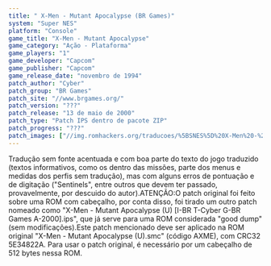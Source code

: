```yaml
---
title: " X-Men - Mutant Apocalypse (BR Games)"
system: "Super NES"
platform: "Console"
game_title: "X-Men - Mutant Apocalypse"
game_category: "Ação - Plataforma"
game_players: "1"
game_developer: "Capcom"
game_publisher: "Capcom"
game_release_date: "novembro de 1994"
patch_author: "Cyber"
patch_group: "BR Games"
patch_site: "//www.brgames.org/"
patch_version: "???"
patch_release: "13 de maio de 2000"
patch_type: "Patch IPS dentro de pacote ZIP"
patch_progress: "???"
patch_images: ["//img.romhackers.org/traducoes/%5BSNES%5D%20X-Men%20-%20Mutant%20Apocalypse%20-%20BR%20Games%20-%201.png","//img.romhackers.org/traducoes/%5BSNES%5D%20X-Men%20-%20Mutant%20Apocalypse%20-%20BR%20Games%20-%202.png","//img.romhackers.org/traducoes/%5BSNES%5D%20X-Men%20-%20Mutant%20Apocalypse%20-%20BR%20Games%20-%203.png"]
---
```

Tradução sem fonte acentuada e com boa parte do texto do jogo traduzido (textos informativos, como os dentro das missões, parte dos menus e medidas dos perfis sem tradução), mas com alguns erros de pontuação e de digitação ("Sentinels", entre outros que devem ter passado, provavelmente, por descuido do autor).ATENÇÃO:O patch original foi feito sobre uma ROM com cabeçalho, por conta disso, foi tirado um outro patch nomeado como "X-Men - Mutant Apocalypse (U) [I-BR T-Cyber G-BR Games A-2000].ips", que já serve para uma ROM considerada "good dump" (sem modificações).Este patch mencionado deve ser aplicado na ROM original "X-Men - Mutant Apocalypse (U).smc" (código AXME), com CRC32 5E34822A. Para usar o patch original, é necessário por um cabeçalho de 512 bytes nessa ROM.